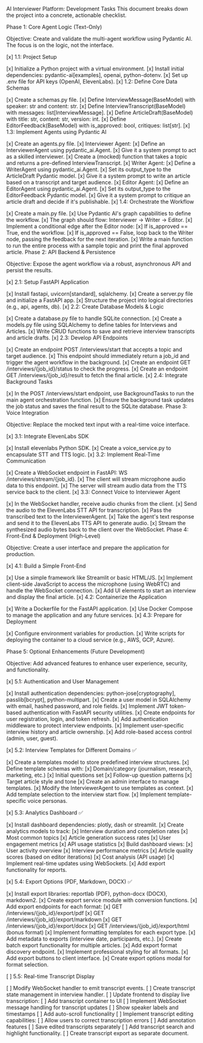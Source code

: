 AI Interviewer Platform: Development Tasks
This document breaks down the project into a concrete, actionable checklist.

Phase 1: Core Agent Logic (Text-Only)

Objective: Create and validate the multi-agent workflow using Pydantic AI. The focus is on the logic, not the interface.

[x] 1.1: Project Setup

[x] Initialize a Python project with a virtual environment.
[x] Install initial dependencies: pydantic-ai[examples], openai, python-dotenv.
[x] Set up .env file for API keys (OpenAI, ElevenLabs).
[x] 1.2: Define Core Data Schemas

[x] Create a schemas.py file.
[x] Define InterviewMessage(BaseModel) with speaker: str and content: str.
[x] Define InterviewTranscript(BaseModel) with messages: list[InterviewMessage].
[x] Define ArticleDraft(BaseModel) with title: str, content: str, version: int.
[x] Define EditorFeedback(BaseModel) with is_approved: bool, critiques: list[str].
[x] 1.3: Implement Agents using Pydantic AI

[x] Create an agents.py file.
[x] Interviewer Agent:
[x] Define an InterviewerAgent using pydantic_ai.Agent.
[x] Give it a system prompt to act as a skilled interviewer.
[x] Create a (mocked) function that takes a topic and returns a pre-defined InterviewTranscript.
[x] Writer Agent:
[x] Define a WriterAgent using pydantic_ai.Agent.
[x] Set its output_type to the ArticleDraft Pydantic model.
[x] Give it a system prompt to write an article based on a transcript and target audience.
[x] Editor Agent:
[x] Define an EditorAgent using pydantic_ai.Agent.
[x] Set its output_type to the EditorFeedback Pydantic model.
[x] Give it a system prompt to critique an article draft and decide if it's publishable.
[x] 1.4: Orchestrate the Workflow

[x] Create a main.py file.
[x] Use Pydantic AI's graph capabilities to define the workflow.
[x] The graph should flow: Interviewer -> Writer -> Editor.
[x] Implement a conditional edge after the Editor node:
[x] If is_approved == True, end the workflow.
[x] If is_approved == False, loop back to the Writer node, passing the feedback for the next iteration.
[x] Write a main function to run the entire process with a sample topic and print the final approved article.
Phase 2: API Backend & Persistence

Objective: Expose the agent workflow via a robust, asynchronous API and persist the results.

[x] 2.1: Setup FastAPI Application

[x] Install fastapi, uvicorn[standard], sqlalchemy.
[x] Create a server.py file and initialize a FastAPI app.
[x] Structure the project into logical directories (e.g., api, agents, db).
[x] 2.2: Create Database Models & Logic

[x] Create a database.py file to handle SQLite connection.
[x] Create a models.py file using SQLAlchemy to define tables for Interviews and Articles.
[x] Write CRUD functions to save and retrieve interview transcripts and article drafts.
[x] 2.3: Develop API Endpoints

[x] Create an endpoint POST /interviews/start that accepts a topic and target audience.
[x] This endpoint should immediately return a job_id and trigger the agent workflow in the background.
[x] Create an endpoint GET /interviews/{job_id}/status to check the progress.
[x] Create an endpoint GET /interviews/{job_id}/result to fetch the final article.
[x] 2.4: Integrate Background Tasks

[x] In the POST /interviews/start endpoint, use BackgroundTasks to run the main agent orchestration function.
[x] Ensure the background task updates the job status and saves the final result to the SQLite database.
Phase 3: Voice Integration

Objective: Replace the mocked text input with a real-time voice interface.

[x] 3.1: Integrate ElevenLabs SDK

[x] Install elevenlabs Python SDK.
[x] Create a voice_service.py to encapsulate STT and TTS logic.
[x] 3.2: Implement Real-Time Communication

[x] Create a WebSocket endpoint in FastAPI: WS /interviews/stream/{job_id}.
[x] The client will stream microphone audio data to this endpoint.
[x] The server will stream audio data from the TTS service back to the client.
[x] 3.3: Connect Voice to Interviewer Agent

[x] In the WebSocket handler, receive audio chunks from the client.
[x] Send the audio to the ElevenLabs STT API for transcription.
[x] Pass the transcribed text to the InterviewerAgent.
[x] Take the agent's text response and send it to the ElevenLabs TTS API to generate audio.
[x] Stream the synthesized audio bytes back to the client over the WebSocket.
Phase 4: Front-End & Deployment (High-Level)

Objective: Create a user interface and prepare the application for production.

[x] 4.1: Build a Simple Front-End

[x] Use a simple framework like Streamlit or basic HTML/JS.
[x] Implement client-side JavaScript to access the microphone (using WebRTC) and handle the WebSocket connection.
[x] Add UI elements to start an interview and display the final article.
[x] 4.2: Containerize the Application

[x] Write a Dockerfile for the FastAPI application.
[x] Use Docker Compose to manage the application and any future services.
[x] 4.3: Prepare for Deployment

[x] Configure environment variables for production.
[x] Write scripts for deploying the container to a cloud service (e.g., AWS, GCP, Azure).

Phase 5: Optional Enhancements (Future Development)

Objective: Add advanced features to enhance user experience, security, and functionality.

[x] 5.1: Authentication and User Management

[x] Install authentication dependencies: python-jose[cryptography], passlib[bcrypt], python-multipart.
[x] Create a user model in SQLAlchemy with email, hashed password, and role fields.
[x] Implement JWT token-based authentication with FastAPI security utilities.
[x] Create endpoints for user registration, login, and token refresh.
[x] Add authentication middleware to protect interview endpoints.
[x] Implement user-specific interview history and article ownership.
[x] Add role-based access control (admin, user, guest).

[x] 5.2: Interview Templates for Different Domains ✅

[x] Create a templates model to store predefined interview structures.
[x] Define template schemas with:
[x] Domain/category (journalism, research, marketing, etc.)
[x] Initial questions set
[x] Follow-up question patterns
[x] Target article style and tone
[x] Create an admin interface to manage templates.
[x] Modify the InterviewerAgent to use templates as context.
[x] Add template selection to the interview start flow.
[x] Implement template-specific voice personas.

[x] 5.3: Analytics Dashboard ✅

[x] Install dashboard dependencies: plotly, dash or streamlit.
[x] Create analytics models to track:
[x] Interview duration and completion rates
[x] Most common topics
[x] Article generation success rates
[x] User engagement metrics
[x] API usage statistics
[x] Build dashboard views:
[x] User activity overview
[x] Interview performance metrics
[x] Article quality scores (based on editor iterations)
[x] Cost analysis (API usage)
[x] Implement real-time updates using WebSockets.
[x] Add export functionality for reports.

[x] 5.4: Export Options (PDF, Markdown, DOCX) ✅

[x] Install export libraries: reportlab (PDF), python-docx (DOCX), markdown2.
[x] Create export service module with conversion functions.
[x] Add export endpoints for each format:
[x] GET /interviews/{job_id}/export/pdf
[x] GET /interviews/{job_id}/export/markdown
[x] GET /interviews/{job_id}/export/docx
[x] GET /interviews/{job_id}/export/html (bonus format)
[x] Implement formatting templates for each export type.
[x] Add metadata to exports (interview date, participants, etc.).
[x] Create batch export functionality for multiple articles.
[x] Add export format discovery endpoint.
[x] Implement professional styling for all formats.
[x] Add export buttons to client interface.
[x] Create export options modal for format selection.

[ ] 5.5: Real-time Transcript Display

[ ] Modify WebSocket handler to emit transcript events.
[ ] Create transcript state management in interview handler.
[ ] Update frontend to display live transcription:
[ ] Add transcript container to UI
[ ] Implement WebSocket message handling for transcript updates
[ ] Show speaker labels and timestamps
[ ] Add auto-scroll functionality
[ ] Implement transcript editing capabilities:
[ ] Allow users to correct transcription errors
[ ] Add annotation features
[ ] Save edited transcripts separately
[ ] Add transcript search and highlight functionality.
[ ] Create transcript export as separate document.
